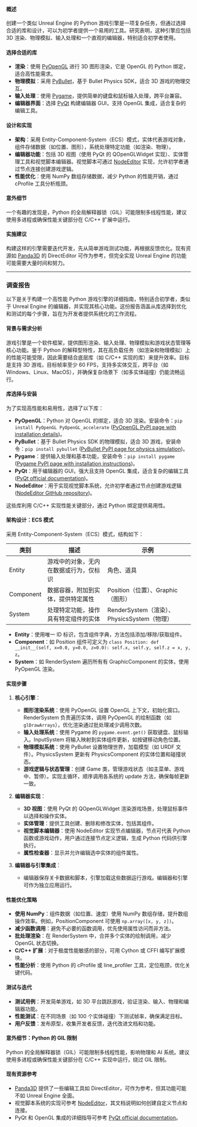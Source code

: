 #### 概述
创建一个类似 Unreal Engine 的 Python 游戏引擎是一项复杂任务，但通过选择合适的库和设计，可以为初学者提供一个易用的工具。研究表明，这种引擎应包括 3D 渲染、物理模拟、输入处理和一个直观的编辑器，特别适合初学者使用。

#### 选择合适的库
- **渲染**：使用 [PyOpenGL](https://pypi.org/project/PyOpenGL/) 进行 3D 图形渲染，它是 OpenGL 的 Python 绑定，适合高性能需求。
- **物理模拟**：采用 [PyBullet](https://pypi.org/project/pybullet/)，基于 Bullet Physics SDK，适合 3D 游戏的物理交互。
- **输入处理**：使用 [Pygame](https://www.pygame.org/)，提供简单的键盘和鼠标输入处理，跨平台兼容。
- **编辑器界面**：选择 [PyQt](https://www.riverbankcomputing.com/static/Docs/PyQt5/) 构建编辑器 GUI，支持 OpenGL 集成，适合复杂的编辑工具。

#### 设计和实现
- **架构**：采用 Entity-Component-System（ECS）模式，实体代表游戏对象，组件存储数据（如位置、图形），系统处理特定功能（如渲染、物理）。
- **编辑器功能**：包括 3D 视图（使用 PyQt 的 QOpenGLWidget 实现）、实体管理工具和视觉脚本编辑器。视觉脚本可通过 [NodeEditor](https://github.com/spyder-ide/nodeeditor) 实现，允许初学者通过节点连接创建游戏逻辑。
- **性能优化**：使用 NumPy 数组存储数据，减少 Python 的性能开销，通过 cProfile 工具分析瓶颈。

#### 意外细节
一个有趣的发现是，Python 的全局解释器锁（GIL）可能限制多线程性能，建议使用多进程或确保性能关键部分在 C/C++ 扩展中运行。

#### 实施建议
构建这样的引擎需要迭代开发，先从简单游戏测试功能，再根据反馈优化。现有资源如 [Panda3D](https://www.panda3d.org/) 的 DirectEditor 可作为参考，但完全实现 Unreal Engine 的功能可能需要大量时间和努力。

---

### 调查报告

以下是关于构建一个高性能 Python 游戏引擎的详细指南，特别适合初学者，类似于 Unreal Engine 的编辑器，并实现其核心功能。这份报告涵盖从库选择到优化和测试的每个步骤，旨在为开发者提供系统化的工作流程。

#### 背景与需求分析
游戏引擎是一个软件框架，提供图形渲染、输入处理、物理模拟和游戏状态管理等核心功能。鉴于 Python 的解释型特性，其在高负载任务（如渲染和物理模拟）上的性能可能受限，因此需要结合底层库（如 C/C++ 实现的库）来提升效率。目标是支持 3D 游戏，目标帧率至少 60 FPS，支持多实体交互，跨平台（如 Windows、Linux、MacOS），并确保复杂场景下（如多实体碰撞）仍能流畅运行。

#### 库选择与安装
为了实现高性能和易用性，选择了以下库：
- **PyOpenGL**：Python 对 OpenGL 的绑定，适合 3D 渲染。安装命令：`pip install PyOpenGL PyOpenGL_accelerate` ([PyOpenGL PyPI page with installation details](https://pypi.org/project/PyOpenGL/))。
- **PyBullet**：基于 Bullet Physics SDK 的物理模拟，适合 3D 游戏，安装命令：`pip install pybullet` ([PyBullet PyPI page for physics simulation](https://pypi.org/project/pybullet/))。
- **Pygame**：提供输入处理和基本功能，安装命令：`pip install pygame` ([Pygame PyPI page with installation instructions](https://pypi.org/project/pygame/))。
- **PyQt**：用于编辑器的 GUI，强大且支持 OpenGL 集成，适合复杂的编辑工具 ([PyQt official documentation](https://www.riverbankcomputing.com/static/Docs/PyQt5/))。
- **NodeEditor**：用于实现视觉脚本系统，允许初学者通过节点创建游戏逻辑 ([NodeEditor GitHub repository](https://github.com/spyder-ide/nodeeditor))。

这些库利用 C/C++ 实现性能关键部分，通过 Python 绑定提供易用性。

#### 架构设计：ECS 模式
采用 Entity-Component-System（ECS）模式，结构如下：

| 类别       | 描述                                   | 示例                          |
|------------|----------------------------------------|-------------------------------|
| Entity     | 游戏中的对象，无内在数据或行为，仅标识  | 角色、道具                    |
| Component  | 数据容器，附加到实体，提供特定属性      | Position（位置）、Graphic（图形） |
| System     | 处理特定功能，操作具有特定组件的实体    | RenderSystem（渲染）、PhysicsSystem（物理） |

- **Entity**：使用唯一 ID 标识，包含组件字典，方法包括添加/移除/获取组件。
- **Component**：如 Position 组件可定义为 `class Position: def __init__(self, x=0.0, y=0.0, z=0.0): self.x, self.y, self.z = x, y, z`。
- **System**：如 RenderSystem 遍历所有有 GraphicComponent 的实体，使用 PyOpenGL 渲染。

#### 实现步骤
1. **核心引擎**：
   - **图形渲染系统**：使用 PyOpenGL 设置 OpenGL 上下文，初始化窗口。RenderSystem 负责遍历实体，调用 PyOpenGL 的绘制函数（如 `glDrawArrays`），优化渲染通过批处理减少调用次数。
   - **输入处理系统**：使用 Pygame 的 `pygame.event.get()` 获取键盘、鼠标输入。InputSystem 将输入映射到实体组件更新，如按键移动角色位置。
   - **物理模拟系统**：使用 PyBullet 设置物理世界，加载模型（如 URDF 文件）。PhysicsSystem 更新有 PhysicsComponent 的实体位置和碰撞状态。
   - **游戏逻辑与状态管理**：创建 Game 类，管理游戏状态（如主菜单、游戏中、暂停）。实现主循环，顺序调用各系统的 update 方法，确保每帧更新一致。

2. **编辑器实现**：
   - **3D 视图**：使用 PyQt 的 QOpenGLWidget 渲染游戏场景，处理鼠标事件以选择和操作实体。
   - **实体管理**：提供工具创建、删除和修改实体，包括其组件。
   - **视觉脚本编辑器**：使用 NodeEditor 实现节点编辑器，节点可代表 Python 函数或游戏动作，用户通过连接节点定义逻辑，生成 Python 代码供引擎执行。
   - **属性检查器**：显示并允许编辑选中实体的组件属性。

3. **编辑器与引擎集成**：
   - 编辑器保存关卡数据和脚本，引擎加载这些数据运行游戏。编辑器和引擎可作为独立应用运行。

#### 性能优化策略
- **使用 NumPy**：组件数据（如位置、速度）使用 NumPy 数组存储，提升数组操作效率。例如，PositionComponent 可使用 `np.array([x, y, z])`。
- **减少函数调用**：避免不必要的函数调用，优先使用属性访问而非方法。
- **批处理渲染**：在 RenderSystem 中，合并多个实体的绘制调用，减少 OpenGL 状态切换。
- **C/C++ 扩展**：对于极度性能敏感的部分，可用 Cython 或 CFFI 编写扩展模块。
- **性能分析**：使用 Python 的 cProfile 或 line_profiler 工具，定位瓶颈，优化关键代码。

#### 测试与迭代
- **测试用例**：开发简单游戏，如 3D 平台跳跃游戏，验证渲染、输入、物理和编辑器功能。
- **性能测试**：在不同场景（如 100 个实体碰撞）下测试帧率，确保满足目标。
- **用户反馈**：发布原型，收集开发者反馈，迭代改进文档和功能。

#### 意外细节：Python 的 GIL 限制
Python 的全局解释器锁（GIL）可能限制多线程性能，影响物理和 AI 系统。建议使用多进程或确保性能关键部分在 C/C++ 实现中运行，绕过 GIL 限制。

#### 现有资源参考
- [Panda3D](https://www.panda3d.org/) 提供了一些编辑工具如 DirectEditor，可作为参考，但其功能可能不如 Unreal Engine 全面。
- 视觉脚本系统的实现可参考 [NodeEditor](https://github.com/spyder-ide/nodeeditor)，其文档说明如何创建自定义节点和连接。
- PyQt 和 OpenGL 集成的详细指导可参考 [PyQt official documentation](https://doc.qt.io/qt-5/qopenglwidget.html)。

